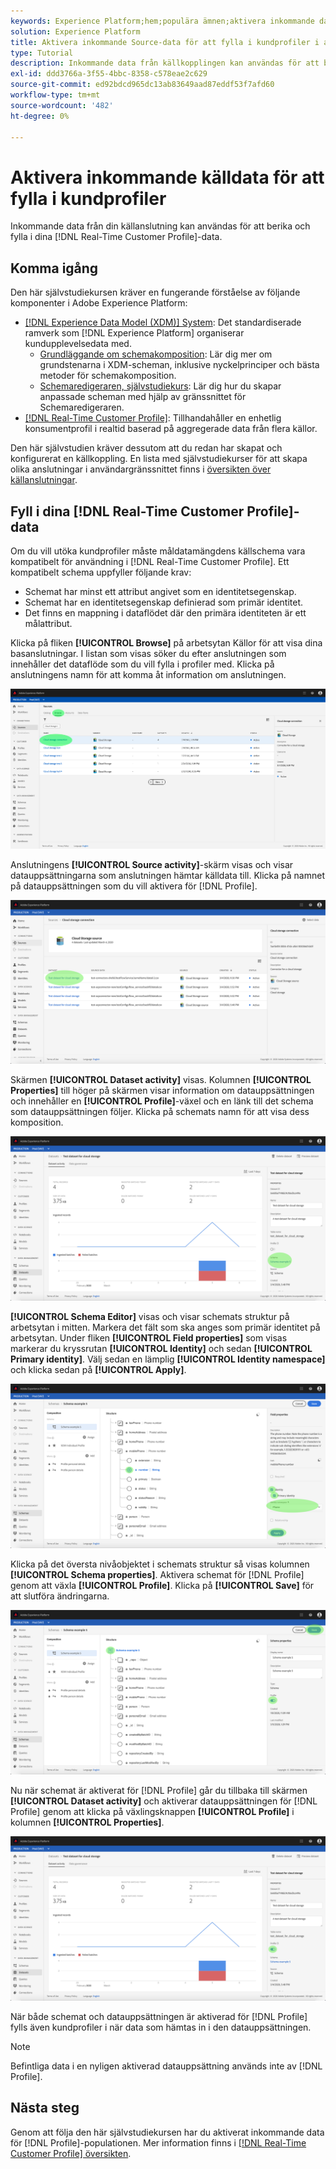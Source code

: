 ```yaml
---
keywords: Experience Platform;hem;populära ämnen;aktivera inkommande data;fyll i profil;fyll i rtcp;ifylld enhetlig profil
solution: Experience Platform
title: Aktivera inkommande Source-data för att fylla i kundprofiler i användargränssnittet
type: Tutorial
description: Inkommande data från källkopplingen kan användas för att berika och fylla i kundprofildata i realtid.
exl-id: ddd3766a-3f55-4bbc-8358-c578eae2c629
source-git-commit: ed92bdcd965dc13ab83649aad87eddf53f7afd60
workflow-type: tm+mt
source-wordcount: '482'
ht-degree: 0%

---
```


# Aktivera inkommande källdata för att fylla i kundprofiler

Inkommande data från din källanslutning kan användas för att berika och fylla i dina [!DNL Real-Time Customer Profile]-data.

## Komma igång

Den här självstudiekursen kräver en fungerande förståelse av följande komponenter i Adobe Experience Platform:

- [[!DNL Experience Data Model (XDM)] System](../../../xdm/home.md): Det standardiserade ramverk som [!DNL Experience Platform] organiserar kundupplevelsedata med.
   - [Grundläggande om schemakomposition](../../../xdm/schema/composition.md): Lär dig mer om grundstenarna i XDM-scheman, inklusive nyckelprinciper och bästa metoder för schemakomposition.
   - [Schemaredigeraren, självstudiekurs](../../../xdm/tutorials/create-schema-ui.md): Lär dig hur du skapar anpassade scheman med hjälp av gränssnittet för Schemaredigeraren.
- [[!DNL Real-Time Customer Profile]](../../../profile/home.md): Tillhandahåller en enhetlig konsumentprofil i realtid baserad på aggregerade data från flera källor.

Den här självstudien kräver dessutom att du redan har skapat och konfigurerat en källkoppling.  En lista med självstudiekurser för att skapa olika anslutningar i användargränssnittet finns i [översikten över källanslutningar](../../home.md).

## Fyll i dina [!DNL Real-Time Customer Profile]-data

Om du vill utöka kundprofiler måste måldatamängdens källschema vara kompatibelt för användning i [!DNL Real-Time Customer Profile]. Ett kompatibelt schema uppfyller följande krav:

- Schemat har minst ett attribut angivet som en identitetsegenskap.
- Schemat har en identitetsegenskap definierad som primär identitet.
- Det finns en mappning i dataflödet där den primära identiteten är ett målattribut.

Klicka på fliken **[!UICONTROL Browse]** på arbetsytan Källor för att visa dina basanslutningar. I listan som visas söker du efter anslutningen som innehåller det dataflöde som du vill fylla i profiler med. Klicka på anslutningens namn för att komma åt information om anslutningen.

![](../../images/tutorials/dataflow/cloud-storage/batch/browse.png)

Anslutningens **[!UICONTROL Source activity]**-skärm visas och visar datauppsättningarna som anslutningen hämtar källdata till. Klicka på namnet på datauppsättningen som du vill aktivera för [!DNL Profile].

![](../../images/tutorials/dataflow/cloud-storage/batch/dataset-dataflow.png)

Skärmen **[!UICONTROL Dataset activity]** visas. Kolumnen **[!UICONTROL Properties]** till höger på skärmen visar information om datauppsättningen och innehåller en **[!UICONTROL Profile]**-växel och en länk till det schema som datauppsättningen följer. Klicka på schemats namn för att visa dess komposition.

![](../../images/tutorials/dataflow/cloud-storage/batch/select-dataset-schema.png)

**[!UICONTROL Schema Editor]** visas och visar schemats struktur på arbetsytan i mitten. Markera det fält som ska anges som primär identitet på arbetsytan. Under fliken **[!UICONTROL Field properties]** som visas markerar du kryssrutan **[!UICONTROL Identity]** och sedan **[!UICONTROL Primary identity]**. Välj sedan en lämplig **[!UICONTROL Identity namespace]** och klicka sedan på **[!UICONTROL Apply]**.

![](../../images/tutorials/dataflow/cloud-storage/batch/set-schema-identity.png)

Klicka på det översta nivåobjektet i schemats struktur så visas kolumnen **[!UICONTROL Schema properties]**. Aktivera schemat för [!DNL Profile] genom att växla **[!UICONTROL Profile]**. Klicka på **[!UICONTROL Save]** för att slutföra ändringarna.

![](../../images/tutorials/dataflow/cloud-storage/batch/enable-profile.png)

Nu när schemat är aktiverat för [!DNL Profile] går du tillbaka till skärmen **[!UICONTROL Dataset activity]** och aktiverar datauppsättningen för [!DNL Profile] genom att klicka på växlingsknappen **[!UICONTROL Profile]** i kolumnen **[!UICONTROL Properties]**.

![](../../images/tutorials/dataflow/cloud-storage/batch/enable-dataset-profile.png)

När både schemat och datauppsättningen är aktiverad för [!DNL Profile] fylls även kundprofiler i när data som hämtas in i den datauppsättningen.

>[!NOTE]
>
>Befintliga data i en nyligen aktiverad datauppsättning används inte av [!DNL Profile].

## Nästa steg

Genom att följa den här självstudiekursen har du aktiverat inkommande data för [!DNL Profile]-populationen. Mer information finns i [[!DNL Real-Time Customer Profile] översikten](../../../profile/home.md).
